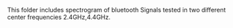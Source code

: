 This folder includes spectrogram of bluetooth Signals tested in two different center frequencies 2.4GHz,4.4GHz.
